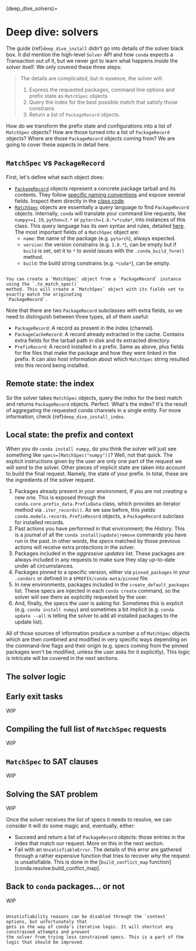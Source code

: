 (deep_dive_solvers)=

# Deep dive: solvers

The guide {ref}`deep_dive_install` didn't go into details of the solver black box. It did mention
the high-level `Solver` API and how `conda` expects a Transaction out of it, but we never got to
learn what happens _inside_ the solver itself. We only covered these three steps:

> The details are complicated, but in essence, the solver will:
>
> 1. Express the requested packages, command line options and prefix state as `MatchSpec` objects
> 2. Query the index for the best possible match that satisfy those constrains
> 3. Return a list of `PackageRecord` objects.


How do we transform the prefix state and configurations into a list of `MatchSpec` objects? How
are those turned into a list of `PackageRecord` objects? Where are those `PackageRecord`
objects coming from? We are going to cover these aspects in detail here.

## `MatchSpec` vs `PackageRecord`

First, let's define what each object does:

* [`PackageRecord`][conda.models.records:PackageRecord] objects represent a concrete package
  tarball and its contents. They follow [specific naming conventions][conda_package_naming] and
  expose several fields. Inspect them directly in the
  [class code][conda.models.records:PackageRecord].
* [`MatchSpec`][conda.models.match_spec:MatchSpec] objects are essentially a query language to
  find `PackageRecord` objects. Internally, `conda` will translate your command line requests,
  like `numpy>=1.19`, `python=3.*` or `pytorch=1.8.*=*cuda*`, into instances of this class.
  This query language has its own syntax and rules, detailed [here][conda_package_spec]. The
  most important fields of a `MatchSpec` object are:
  * `name`: the name of the package (e.g. `pytorch`), always expected.
  * `version`: the version constrains (e.g. `1.8.*`), can be empty but if `build` is set, set it to
    `*` to avoid issues with the `.conda_build_form()` method.
  * `build`: the build string constrains (e.g. `*cuda*`), can be empty.

```{tip} Create a MatchSpec from a PackageRecord

You can create a `MatchSpec` object from a `PackageRecord` instance using the `.to_match_spec()`
method. This will create a `MatchSpec` object with its fields set to exactly match the originating
`PackageRecord`.
```

Note that there are two `PackageRecord` subclasses with extra fields, so we need to distinguish
between three types, all of them useful:
* `PackageRecord`: A record as present in the index (channel).
* `PackageCacheRecord`: A record already extracted in the cache. Contains extra fields for the
  tarball path in disk and its extracted directory.
* `PrefixRecord`: A record installed in a prefix. Same as above, plus fields for the files that
  make the package and how they were linked in the prefix. It can also host information about which
  `MatchSpec` string resulted into this record being installed.

## Remote state: the index

So the solver takes `MatchSpec` objects, query the index for the best match and returns
`PackageRecord` objects. Perfect. What's the index? It's the result of aggregating the
requested conda channels in a single entity. For more information, check
{ref}`deep_dive_install_index`.

## Local state: the prefix and context

When you do `conda install numpy`, do you think the solver will just see something like
`specs=[MatchSpec("numpy")]`? Well, not that quick. The explicit instructions given by the user
are only one part of the request we will send to the solver. Other pieces of implicit state are
taken into account to build the final request. Namely, the state of your prefix. In total,
these are the ingredients of the solver request.

1. Packages already present in your environment, if you are not _creating_ a new one. This is
   exposed through the `conda.core.prefix_data.PrefixData` class, which provides an iterator method
   via `.iter_records()`. As we saw before, this yields `conda.models.records.PrefixRecord`
   objects, a `PackageRecord` subclass for installed records.
2. Past actions you have performed in that environment; the _History_. This is a journal of all the
   `conda install|update|remove` commands you have run in the past. In other words, the _specs_
   matched by those previous actions will receive extra protections in the solver.
3. Packages included in the _aggressive updates_ list. These packages are always included in any
   requests to make sure they stay up-to-date under all circumstances.
4. Packages pinned to a specific version, either via `pinned_packages` in your `.condarc` or defined
   in a `$PREFIX/conda-meta/pinned` file.
5. In new environments, packages included in the `create_default_packages` list. These specs are
   injected in each `conda create` command, so the solver will see them as explicitly requested
   by the user.
6. And, finally, the specs the user is asking for. Sometimes this is explicit (e.g.
   `conda install numpy`) and sometimes a bit implicit (e.g. `conda update --all` is telling the
   solver to add all installed packages to the update list).

All of those sources of information produce a number a of `MatchSpec` objects which are then
combined and modified in very specific ways depending on the command-line flags and their origin
(e.g. specs coming from the pinned packages won't be modified, unless the user asks for it
explicitly). This logic is intricate will be covered in the next sections.

## The solver logic



## Early exit tasks

WIP

## Compiling the full list of `MatchSpec` requests

WIP


## `MatchSpec` to SAT clauses

WIP

## Solving the SAT problem

WIP


Once the solver receives the list of specs it needs to resolve, we can consider it will do some
magic and, eventually, either:

* Succeed and return a list of `PackageRecord` objects: those entries in the index that match
  our request. More on this in the next section.
* Fail with an `UnsatisfiableError`. The details of this error are gathered through a rather
  expensive function that tries to recover _why_ the request is unsatisfiable. This is done in the
  [`build_conflict_map` function][conda.resolve:build_conflict_map].



## Back to `conda` packages... or not

WIP

```{admonition} Disabling unsatisfiable hints

Unsatisfiability reasons can be disabled through the `context` options, but unfortunately that
gets in the way of conda's iterative logic. It will shortcut any constrained attempts and prevent
the solver from trying less constrained specs. This is a part of the logic that should be improved.
```


<!-- Links -->
[conda_package_spec]: https://docs.conda.io/projects/conda/en/latest/user-guide/concepts/pkg-specs.html#package-match-specifications
[conda_package_naming]: https://docs.conda.io/projects/conda-build/en/latest/concepts/package-naming-conv.html
[conda.models.records:PackageRecord]: https://github.com/conda/conda/blob/4.11.0/conda/models/records.py#L242
[conda.models.match_spec:MatchSpec]: https://github.com/conda/conda/blob/4.11.0/conda/models/match_spec.py#L73